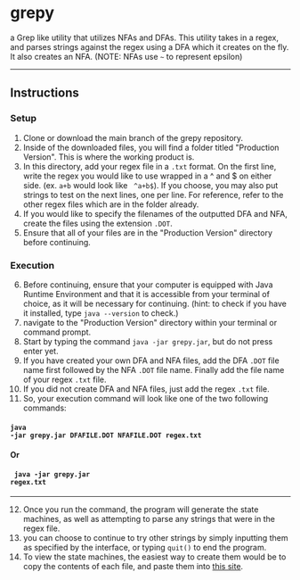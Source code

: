 # grepy
a Grep like utility that utilizes NFAs and DFAs.
This utility takes in a regex, and parses strings against the regex using a DFA which it creates on the fly. It also creates an NFA. (NOTE: NFAs use <code>~</code> to represent epsilon)

<hr>

## Instructions
### Setup
1. Clone or download the main branch of the grepy repository.
2. Inside of the downloaded files, you will find a folder titled "Production Version". This is where the working product is.
3. In this directory, add your regex file in a <code>.txt</code> format. On the first line, write the regex you would like to use wrapped in a ^ and $ on either side.
 (ex. <code>a+b</code> would look like <code> ^a+b$</code>). If you choose, you may also put strings to test on the next lines, one per line. For reference, refer to the other regex files which are in the folder already.
4. If you would like to specify the filenames of the outputted DFA and NFA, create the files using the extension <code>.DOT</code>.
5. Ensure that all of your files are in the "Production Version" directory before continuing.

### Execution
6. Before continuing, ensure that your computer is equipped with Java Runtime Environment and that it is accessible from your terminal of choice, as it will be necessary for continuing. 
      (hint: to check if you have it installed, type <code>java --version</code> to check.)
7. navigate to the "Production Version" directory within your terminal or command prompt.
8. Start by typing the command <code>java -jar grepy.jar</code>, but do not press enter yet.
9. If you have created your own DFA and NFA files, add the DFA  <code>.DOT</code> file name first followed by the NFA <code>.DOT</code> file name. Finally add the file name of your regex <code>.txt</code> file.
10. If you did not create DFA and NFA files, just add the regex <code>.txt</code> file.
11. So, your execution command will look like one of the two following commands:

#### <code>java -jar grepy.jar DFAFILE.DOT NFAFILE.DOT regex.txt</code>
#### Or
#### <code> java -jar grepy.jar regex.txt</code>
<hr>

12. Once you run the command, the program will generate the state machines, as well as attempting to parse any strings that were in the regex file.
13. you can choose to continue to try other strings by simply inputting them as specified by the interface, or typing <code>quit()</code> to end the program.
14. To view the state machines, the easiest way to create them would be to copy the contents of each file, and paste them into <a href="https://edotor.net/">this site</a>. 
